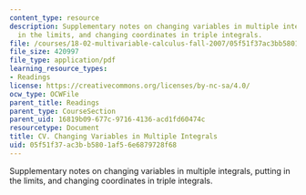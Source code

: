 ```yaml
---
content_type: resource
description: Supplementary notes on changing variables in multiple integrals, putting
  in the limits, and changing coordinates in triple integrals.
file: /courses/18-02-multivariable-calculus-fall-2007/05f51f37ac3bb5801af56e6879728f68_multipl_integrls.pdf
file_size: 420997
file_type: application/pdf
learning_resource_types:
- Readings
license: https://creativecommons.org/licenses/by-nc-sa/4.0/
ocw_type: OCWFile
parent_title: Readings
parent_type: CourseSection
parent_uid: 16819b09-677c-9716-4136-acd1fd60474c
resourcetype: Document
title: CV. Changing Variables in Multiple Integrals
uid: 05f51f37-ac3b-b580-1af5-6e6879728f68
---
```

Supplementary notes on changing variables in multiple integrals, putting in the limits, and changing coordinates in triple integrals.